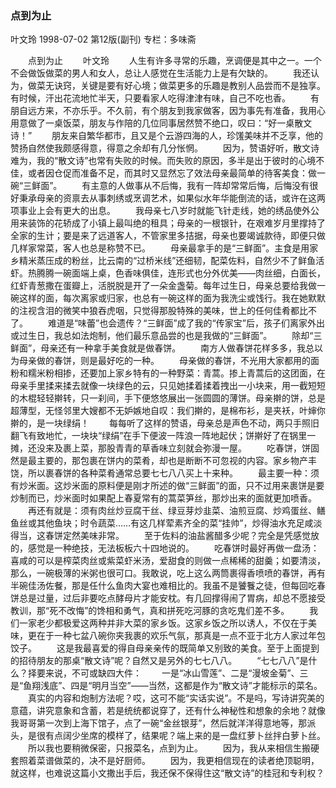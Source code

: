 ### 点到为止
叶文玲
1998-07-02
第12版(副刊)
专栏：多味斋

　　点到为止
　　叶文玲
　　人生有许多寻常的乐趣，烹调便是其中之一。一个不会做饭做菜的男人和女人，总让人感觉在生活能力上是有欠缺的。
　　我还认为，做菜无诀窍，关键是要有好心境；做菜更多的乐趣是教别人品尝而不是独享。有时候，汗出花流地忙半天，只要看家人吃得津津有味，自己不吃也香。
　　有朋自远方来，不亦乐乎。不久前，有个朋友到我家做客，因为事先有准备，我用心用意做了一桌饭菜，朋友与作陪的几位同事居然赞不绝口，叹曰：“好一桌散文诗！”
　　朋友来自繁华都市，且又是个云游四海的人，珍馐美味并不乏享，他的赞扬自然使我颇感得意，得意之余却有几分怅惘。
　　因为，赞语好听，散文诗难为，我的“散文诗”也常有失败的时候。而失败的原因，多半是出于彼时的心境不佳，或者因仓促而准备不足，而其时又显然忘了效法母亲最简单的待客美食：做一碗“三鲜面”。
　　有主意的人做事从不后悔，我有一阵却常常后悔，后悔没有很好秉承母亲的资禀去从事刺绣或烹调艺术，如果似水年华能倒流的话，或许在这两项事业上会有更大的出息。
　　我母亲七八岁时就能飞针走线，她的绣品使外公用来装饰的花轿成了小镇上最叫绝的租具；母亲的一根银针，在艰难岁月里撑持了全家的生计；要是来了远道客人，不管家里多拮据，母亲也要竭诚款待，即便只做几样家常菜，客人也总是称赞不已。
　　母亲最拿手的是“三鲜面”。主食是用家乡精米蒸压成的粉丝，比云南的“过桥米线”还细韧，配菜佐料，自然少不了鲜鱼活虾。热腾腾一碗面端上桌，色香味俱佳，连形式也分外优美——肉丝细，白面长，红虾青葱撒在蛋瓣上，活脱脱是开了一朵金盏菊。每年过生日，母亲总要给我做一碗这样的面，每次离家或归家，也总有一碗这样的面为我洗尘或饯行。我在她默默的注视含泪的微笑中狼吞虎咽，只觉得那股特殊的美味，世上的任何佳肴都比不了。
　　难道是“味蕾”也会遗传？“三鲜面”成了我的“传家宝”后，孩子们离家外出或过生日，我总如法炮制，他们最乐意品尝的也是我做的“三鲜面”。
　　除却“三鲜面”，母亲还有一种拿手美食就是做春饼。
　　南方人做春饼花样多多，我总以为母亲做的春饼，则是最好吃的一种。
　　母亲做的春饼，不光用大家都用的面粉和糯米粉相掺，还要加上家乡特有的一种野菜：青蒿。掺上青蒿后的这团面，在母亲手里揉来揉去就像一块绿色的云，只见她揉着揉着拽出一小块来，用一截短短的木棍轻轻擀转，只一刹间，手下便悠悠展出一张圆圆的薄饼。母亲擀的饼，总是超薄型，无怪邻里大嫂都不无妒嫉地自叹：我们擀的，是棉布衫，是夹袄，叶婶你擀的，是一块绿绢！
　　每每听了这样的赞语，母亲总是声色不动，两只手照旧翻飞有致地忙，一块块“绿绢”在手下便波一阵浪一阵地起伏；饼擀好了在锅里一摊，还没来及裹上菜，那股青青的草香味立刻就会弥漫一屋。
　　吃春饼，饼固然是最主要的，那包裹在饼内的菜肴，却也是断断不可忽视的内容。家乡物产丰饶，所以裹春饼的各种菜肴通常总要七七八八买上十来种。
　　最主要一种：须有炒米面。这炒米面的原料便是刚才所述的做“三鲜面”的面，只不过用来裹饼是要炒制而已，炒米面时如果配上春夏常有的蒿菜笋丝，那炒出来的面就更加喷香。
　　再还有就是：须有肉丝炒豆腐干丝、绿豆芽炒韭菜、油煎豆腐、炒鸡蛋丝、鳝鱼丝或其他鱼块；时令蔬菜……有这几样荤素齐全的菜“挂帅”，炒得油水充足咸淡得当，这春饼定然美味非常。
　　至于佐料的油盐酱醋多少呢？完全是凭感觉放的，感觉是一种绝技，无法板板六十四地说的。
　　吃春饼时最好再做一盘汤：喜咸的可以是榨菜肉丝或紫菜虾米汤，爱甜食的则做一点稀稀的甜羹；如要清淡，那么，一碗极薄的米粥也很可口。我敢说，吃上这么两筒裹得香喷喷的春饼，再有半碗佳汤佐餐，那是任什么鱼肉大宴也难相比的。我虽不是饕餮之徒，但每回吃春饼总是过量，过后非要吃点酵母片才能安枕。有几回撑得闹了胃病，却总不愿接受教训，那“死不改悔”的馋相和勇气，真和拼死吃河豚的贪吃鬼们差不多。
　　我们一家老少都极爱这两种并非大菜的家乡饭。这家乡饭之所以诱人，不仅在于美味，更在于一种七盆八碗你夹我裹的欢乐气氛，那真是一点不亚于北方人家过年包饺子。
　　这是我最喜爱的得自母亲亲传的既简单又别致的美食。至于上面提到的招待朋友的那桌“散文诗”呢？自然又是另外的七七八八。
　　“七七八八”是什么？择要来说，不可或缺四大件：
　　一是“冰山雪莲”、二是“漫坡金菊”、三是“鱼翔浅底”、四是“明月当空”——当然，这都是作为“散文诗”才能标示的菜名。
　　真实的内容和炮制方法呢？哎，这可不能“实话实说”。不是吗，写诗讲究美的意蕴，讲究意象和含蓄，若是统统都说穿了，还有什么神秘性和想象的余地？就像我哥哥第一次到上海下馆子，点了一碗“金丝银芽”，然后就洋洋得意地等，那派头，是很有点阔少坐席的模样了，结果呢？端上来的是一盘红萝卜丝拌白萝卜丝。
　　所以我也要稍微保密，只报菜名，点到为止。
　　因为，我从来相信生搬硬套照着菜谱做菜的，决不是好厨师。
　　因为，我更相信现在的读者绝顶聪明，就这样，也难说这篇小文撒出手后，我还保不保得住这“散文诗”的桂冠和专利权？
